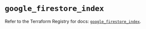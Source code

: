 # `google_firestore_index`

Refer to the Terraform Registry for docs: [`google_firestore_index`](https://registry.terraform.io/providers/hashicorp/google/6.38.0/docs/resources/firestore_index).
